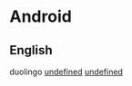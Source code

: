 # Android
## English
duolingo
[undefined](https://www.duolingo.com/learn)
[undefined](https://englishtest.duolingo.com/home)

